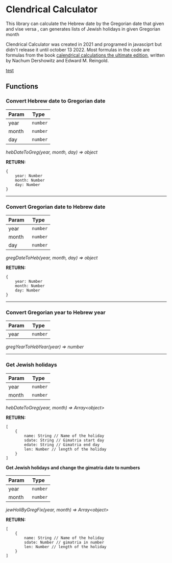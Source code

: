 
# Clendrical Calculator
This library can calculate the Hebrew date by the Gregorian date that given and vise versa , can generates lists of Jewish holidays in given Gregorian month

Clendrical Calculator was created in 2021 and programed in javasciprt but didn't release it until october 13 2022.
Most formulas in the code are formulas from the book [calendrical calculations the ultimate edition](https://www.amazon.com/Calendrical-Calculations-Ultimate-Edward-Reingold/dp/1107683165), written by Nachum Dershowitz and Edward M. Reingold.

[test](#Get-Jewish-holidays)

## Functions

### Convert Hebrew date to Gregorian date

| Param | Type |
| --- | --- |
| year | <code> number</code>|
| month | <code> number</code>|
| day | <code> number</code>|

*hebDateToGreg(year, month, day) ⇒ object*

**RETURN:**

    {
	    year: Number
	    month: Number
	    day: Number
    }

---
### Convert Gregorian date to Hebrew date

| Param | Type |
| --- | --- |
| year | <code> number</code>|
| month | <code> number</code>|
| day | <code> number</code>|

*gregDateToHeb(year, month, day) ⇒ object*


**RETURN:**

    {
	    year: Number
	    month: Number
	    day: Number
    }
    
---
### Convert Gregorian year to Hebrew year

| Param | Type |
| --- | --- |
| year | <code> number</code>|

*gregYearToHebYear(year) ⇒ number*

---
### Get Jewish holidays

| Param | Type |
| --- | --- |
| year | <code> number</code> |
| month | <code> number</code> |

*hebDateToGreg(year, month) ⇒ Array\<object\>*

**RETURN:**

    [
	    {
		    name: String // Name of the holiday
		    sdate: String // Gimatria start day
		    edate: String // Gimatria end day
		    len: Number // length of the holiday
	    }
    ]
 
 **Get Jewish holidays and change the gimatria date to numbers**  
    
| Param | Type |
| --- | --- |
| year | <code> number</code> |
| month | <code> number</code> |

*jewHoliByGregFix(year, month) ⇒ Array\<object\>*

**RETURN:**

    [
	    {
		    name: String // Name of the holiday
		    sdate: Number // gimatria in number
		    len: Number // length of the holiday
	    }
    ]
